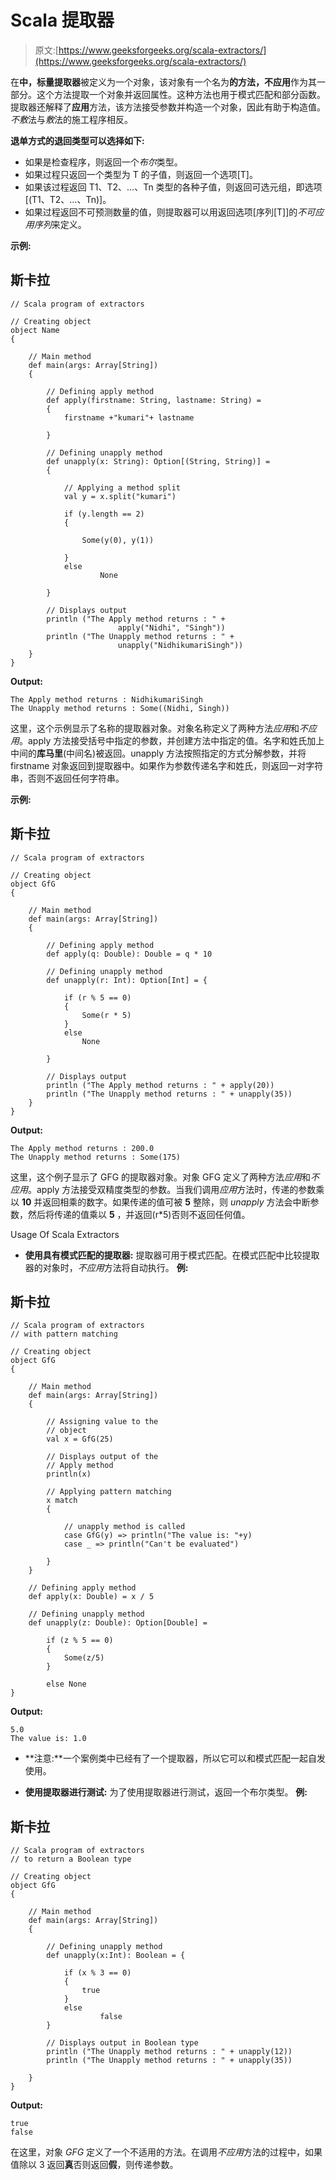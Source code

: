 # Scala 提取器

> 原文:[https://www.geeksforgeeks.org/scala-extractors/](https://www.geeksforgeeks.org/scala-extractors/)

在**中，标量提取器**被定义为一个对象，该对象有一个名为**的方法，不应用**作为其一部分。这个方法提取一个对象并返回属性。这种方法也用于模式匹配和部分函数。提取器还解释了**应用**方法，该方法接受参数并构造一个对象，因此有助于构造值。*不敷*法与*敷*法的施工程序相反。

**退单方式的退回类型可以选择如下:**

*   如果是检查程序，则返回一个*布尔*类型。
*   如果过程只返回一个类型为 T 的子值，则返回一个选项[T]。
*   如果该过程返回 T1、T2、…、Tn 类型的各种子值，则返回可选元组，即选项[(T1、T2、…、Tn)]。
*   如果过程返回不可预测数量的值，则提取器可以用返回选项[序列[T]]的*不可应用序列*来定义。

**示例:**

## 斯卡拉

```
// Scala program of extractors

// Creating object
object Name
{

    // Main method
    def main(args: Array[String])
    {

        // Defining apply method
        def apply(firstname: String, lastname: String) =
        {
            firstname +"kumari"+ lastname

        }

        // Defining unapply method
        def unapply(x: String): Option[(String, String)] =
        {

            // Applying a method split
            val y = x.split("kumari")

            if (y.length == 2)
            {

                Some(y(0), y(1))

            }
            else
                    None

        }

        // Displays output
        println ("The Apply method returns : " +
                        apply("Nidhi", "Singh"))
        println ("The Unapply method returns : " +
                        unapply("NidhikumariSingh"))
    }
}
```

**Output:** 

```
The Apply method returns : NidhikumariSingh
The Unapply method returns : Some((Nidhi, Singh))
```

这里，这个示例显示了名称的提取器对象。对象名称定义了两种方法*应用*和*不应用*。apply 方法接受括号中指定的参数，并创建方法中指定的值。名字和姓氏加上中间的**库马里**(中间名)被返回。unapply 方法按照指定的方式分解参数，并将 firstname 对象返回到提取器中。如果作为参数传递名字和姓氏，则返回一对字符串，否则不返回任何字符串。

**示例:**

## 斯卡拉

```
// Scala program of extractors

// Creating object
object GfG
{

    // Main method
    def main(args: Array[String])
    {

        // Defining apply method
        def apply(q: Double): Double = q * 10

        // Defining unapply method
        def unapply(r: Int): Option[Int] = {

            if (r % 5 == 0)
            {
                Some(r * 5)
            }
            else
                None

        }

        // Displays output
        println ("The Apply method returns : " + apply(20))
        println ("The Unapply method returns : " + unapply(35))
    }
}
```

**Output:** 

```
The Apply method returns : 200.0
The Unapply method returns : Some(175)
```

这里，这个例子显示了 GFG 的提取器对象。对象 GFG 定义了两种方法*应用*和*不应用*。apply 方法接受双精度类型的参数。当我们调用*应用*方法时，传递的参数乘以 **10** 并返回相乘的数字。如果传递的值可被 **5** 整除，则 *unapply* 方法会中断参数，然后将传递的值乘以 **5** ，并返回(r*5)否则不返回任何值。

Usage Of Scala Extractors

*   **使用具有模式匹配的提取器:**
    提取器可用于模式匹配。在模式匹配中比较提取器的对象时，*不应用*方法将自动执行。
    **例:**

## 斯卡拉

```
// Scala program of extractors
// with pattern matching

// Creating object
object GfG
{

    // Main method
    def main(args: Array[String])
    {

        // Assigning value to the
        // object
        val x = GfG(25)

        // Displays output of the
        // Apply method
        println(x)

        // Applying pattern matching
        x match
        {

            // unapply method is called
            case GfG(y) => println("The value is: "+y)
            case _ => println("Can't be evaluated")

        }
    }

    // Defining apply method
    def apply(x: Double) = x / 5

    // Defining unapply method
    def unapply(z: Double): Option[Double] =

        if (z % 5 == 0)
        {
            Some(z/5)
        }

        else None
}
```

**Output:** 

```
5.0
The value is: 1.0
```

*   **注意:**一个案例类中已经有了一个提取器，所以它可以和模式匹配一起自发使用。

*   **使用提取器进行测试:**
    为了使用提取器进行测试，返回一个布尔类型。
    **例:**

## 斯卡拉

```
// Scala program of extractors
// to return a Boolean type

// Creating object
object GfG
{

    // Main method
    def main(args: Array[String])
    {

        // Defining unapply method
        def unapply(x:Int): Boolean = {

            if (x % 3 == 0)
            {
                true
            }
            else
                    false
        }

        // Displays output in Boolean type
        println ("The Unapply method returns : " + unapply(12))
        println ("The Unapply method returns : " + unapply(35))

    }
}
```

**Output:** 

```
true
false
```

在这里，对象 *GFG* 定义了一个不适用的方法。在调用*不应用*方法的过程中，如果值除以 3 返回**真**否则返回**假**，则传递参数。